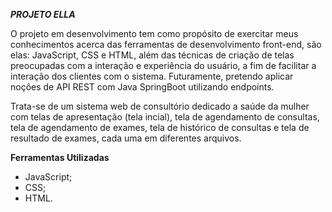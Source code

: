 ***PROJETO ELLA***

O projeto em desenvolvimento tem como propósito de exercitar meus conhecimentos acerca das ferramentas de desenvolvimento front-end, são elas: JavaScript, CSS e HTML, além das técnicas de criação de telas preocupadas com a interação e experiência do usuário, a fim de facilitar a interação dos clientes com o sistema. Futuramente, pretendo aplicar noçôes de API REST com Java SpringBoot utilizando endpoints.

Trata-se de um sistema web de consultório dedicado a saúde da mulher com telas de apresentação (tela incial), tela de agendamento de consultas, tela de agendamento de exames, tela de histórico de consultas e tela de resultado de exames, cada uma em diferentes arquivos.

**Ferramentas Utilizadas**
  -  JavaScript;
  - CSS;
  - HTML.
